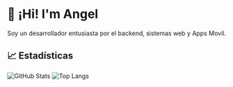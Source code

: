 # 👋 ¡Hi! I'm Angel
Soy un desarrollador entusiasta por el backend, sistemas web y Apps Movil.

## 📈 Estadísticas
![GitHub Stats](https://github-readme-stats.vercel.app/api?username=AngelJalinas&show_icons=true&theme=github_dark)
![Top Langs](https://github-readme-stats.vercel.app/api/top-langs/?username=AngelJalinas&layout=compact&theme=github_dark)
